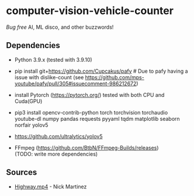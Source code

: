# computer-vision-vehicle-counter

_Bug free_ AI, ML disco, and other buzzwords!

## Dependencies

- Python 3.9.x (tested with 3.9.10)
- pip install git+https://github.com/Cupcakus/pafy # Due to pafy having a issue with dislike-count (see https://github.com/mps-youtube/pafy/pull/305#issuecomment-986212672)

- install Pytorch (https://pytorch.org/) tested with both CPU and Cuda(GPU)
- pip3 install opencv-contrib-python torch torchvision torchaudio youtube-dl numpy pandas requests pyyaml tqdm matplotlib seaborn norfair yolov5
- https://github.com/ultralytics/yolov5
- FFmpeg (https://github.com/BtbN/FFmpeg-Builds/releases)<br>
  (TODO: write more dependencies)

## Sources

- [Highway.mp4](https://www.youtube.com/watch?v=KBsqQez-O4w) - Nick Martinez
